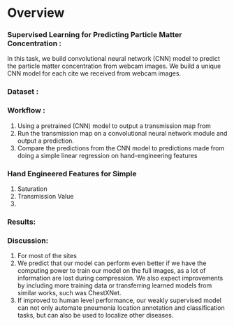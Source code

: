 # Overview


### Supervised Learning for Predicting Particle Matter Concentration :
In this task, we build convolutional neural network (CNN) model to predict the particle matter concentration from webcam images. We build a unique CNN model for each cite we received from webcam images.

### Dataset :

### Workflow :
1) Using a pretrained (CNN) model to output a transmission map from
2) Run the transmission map on a convolutional neural network module and output a prediction.
3) Compare the predictions from the CNN model to predictions made from doing a simple linear regression on hand-engineering features

### Hand Engineered Features for Simple
1) Saturation
2) Transmission Value
3)


### Results:


### Discussion:
1) For most of the sites
2) We predict that our model can perform even better if we have the computing power to train our model on the full images, as a lot of information are lost during compression. We also expect improvements by including more training data or transferring learned models from similar works, such was ChestXNet.
3) If improved to human level performance, our weakly supervised model can not only automate pneumonia location annotation and classification tasks, but can also be used to localize other diseases. 

